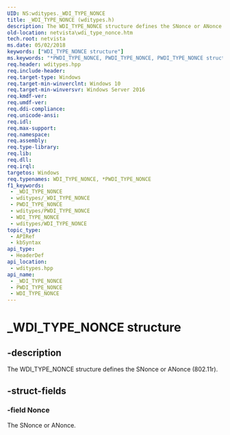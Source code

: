 ```yaml
---
UID: NS:wditypes._WDI_TYPE_NONCE
title: _WDI_TYPE_NONCE (wditypes.h)
description: The WDI_TYPE_NONCE structure defines the SNonce or ANonce (802.11r).
old-location: netvista\wdi_type_nonce.htm
tech.root: netvista
ms.date: 05/02/2018
keywords: ["WDI_TYPE_NONCE structure"]
ms.keywords: "*PWDI_TYPE_NONCE, PWDI_TYPE_NONCE, PWDI_TYPE_NONCE structure pointer [Network Drivers Starting with Windows Vista], WDI_TYPE_NONCE, WDI_TYPE_NONCE structure [Network Drivers Starting with Windows Vista], _WDI_TYPE_NONCE, netvista.wdi_type_nonce, wditypes/PWDI_TYPE_NONCE, wditypes/WDI_TYPE_NONCE"
req.header: wditypes.hpp
req.include-header: 
req.target-type: Windows
req.target-min-winverclnt: Windows 10
req.target-min-winversvr: Windows Server 2016
req.kmdf-ver: 
req.umdf-ver: 
req.ddi-compliance: 
req.unicode-ansi: 
req.idl: 
req.max-support: 
req.namespace: 
req.assembly: 
req.type-library: 
req.lib: 
req.dll: 
req.irql: 
targetos: Windows
req.typenames: WDI_TYPE_NONCE, *PWDI_TYPE_NONCE
f1_keywords:
 - _WDI_TYPE_NONCE
 - wditypes/_WDI_TYPE_NONCE
 - PWDI_TYPE_NONCE
 - wditypes/PWDI_TYPE_NONCE
 - WDI_TYPE_NONCE
 - wditypes/WDI_TYPE_NONCE
topic_type:
 - APIRef
 - kbSyntax
api_type:
 - HeaderDef
api_location:
 - wditypes.hpp
api_name:
 - _WDI_TYPE_NONCE
 - PWDI_TYPE_NONCE
 - WDI_TYPE_NONCE
---
```


# _WDI_TYPE_NONCE structure


## -description

The WDI_TYPE_NONCE structure defines the SNonce or ANonce (802.11r).

## -struct-fields

### -field Nonce

The SNonce or ANonce.

